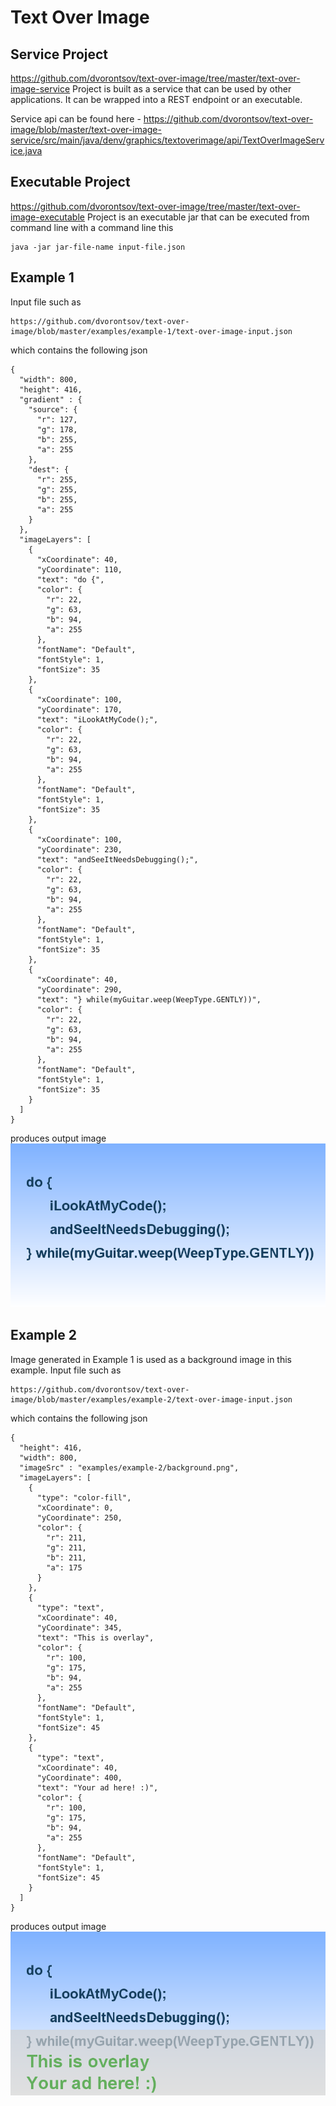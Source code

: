 # Text Over Image

## Service Project
https://github.com/dvorontsov/text-over-image/tree/master/text-over-image-service
Project is built as a service that can be used by other applications.  It can be wrapped into a REST endpoint or an executable.

Service api can be found here - https://github.com/dvorontsov/text-over-image/blob/master/text-over-image-service/src/main/java/denv/graphics/textoverimage/api/TextOverImageService.java

## Executable Project
https://github.com/dvorontsov/text-over-image/tree/master/text-over-image-executable
Project is an executable jar that can be executed from command line with a command line this
```
java -jar jar-file-name input-file.json
```


## Example 1
Input file such as 
```
https://github.com/dvorontsov/text-over-image/blob/master/examples/example-1/text-over-image-input.json
```
which contains the following json
```
{
  "width": 800,
  "height": 416,
  "gradient" : {
    "source": {
      "r": 127,
      "g": 178,
      "b": 255,
      "a": 255
    },
    "dest": {
      "r": 255,
      "g": 255,
      "b": 255,
      "a": 255
    }
  },
  "imageLayers": [
    {
      "xCoordinate": 40,
      "yCoordinate": 110,
      "text": "do {",
      "color": {
        "r": 22,
        "g": 63,
        "b": 94,
        "a": 255
      },
      "fontName": "Default",
      "fontStyle": 1,
      "fontSize": 35
    },
    {
      "xCoordinate": 100,
      "yCoordinate": 170,
      "text": "iLookAtMyCode();",
      "color": {
        "r": 22,
        "g": 63,
        "b": 94,
        "a": 255
      },
      "fontName": "Default",
      "fontStyle": 1,
      "fontSize": 35
    },
    {
      "xCoordinate": 100,
      "yCoordinate": 230,
      "text": "andSeeItNeedsDebugging();",
      "color": {
        "r": 22,
        "g": 63,
        "b": 94,
        "a": 255
      },
      "fontName": "Default",
      "fontStyle": 1,
      "fontSize": 35
    },
    {
      "xCoordinate": 40,
      "yCoordinate": 290,
      "text": "} while(myGuitar.weep(WeepType.GENTLY))",
      "color": {
        "r": 22,
        "g": 63,
        "b": 94,
        "a": 255
      },
      "fontName": "Default",
      "fontStyle": 1,
      "fontSize": 35
    }
  ]
}
```
produces output image
![Alt Text](https://github.com/dvorontsov/text-over-image/blob/master/examples/example-1/text-over-image-output.png)


## Example 2
Image generated in Example 1 is used as a background image in this example.
Input file such as 
```
https://github.com/dvorontsov/text-over-image/blob/master/examples/example-2/text-over-image-input.json
```
which contains the following json
```
{
  "height": 416,
  "width": 800,
  "imageSrc" : "examples/example-2/background.png",
  "imageLayers": [
    {
      "type": "color-fill",
      "xCoordinate": 0,
      "yCoordinate": 250,
      "color": {
        "r": 211,
        "g": 211,
        "b": 211,
        "a": 175
      }
    },
    {
      "type": "text",
      "xCoordinate": 40,
      "yCoordinate": 345,
      "text": "This is overlay",
      "color": {
        "r": 100,
        "g": 175,
        "b": 94,
        "a": 255
      },
      "fontName": "Default",
      "fontStyle": 1,
      "fontSize": 45
    },
    {
      "type": "text",
      "xCoordinate": 40,
      "yCoordinate": 400,
      "text": "Your ad here! :)",
      "color": {
        "r": 100,
        "g": 175,
        "b": 94,
        "a": 255
      },
      "fontName": "Default",
      "fontStyle": 1,
      "fontSize": 45
    }
  ]
}
```
produces output image
![Alt Text](https://github.com/dvorontsov/text-over-image/blob/master/examples/example-2/text-over-image-output.png)
